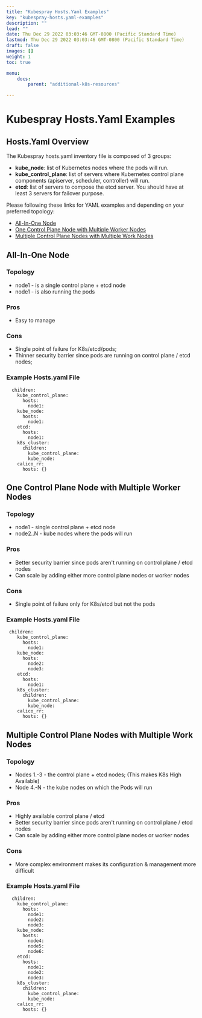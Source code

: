 ```yaml
---
title: "Kubespray Hosts.Yaml Examples"
key: "kubespray-hosts.yaml-examples"
description: ""
lead: ""
date: Thu Dec 29 2022 03:03:46 GMT-0800 (Pacific Standard Time)
lastmod: Thu Dec 29 2022 03:03:46 GMT-0800 (Pacific Standard Time)
draft: false
images: []
weight: 1
toc: true

menu:
    docs:
        parent: "additional-k8s-resources"

---
```

Kubespray Hosts.Yaml Examples
=============================

Hosts.Yaml Overview
-------------------

The Kubespray hosts.yaml inventory file is composed of 3 groups:

*   **kube\_node**: list of Kubernetes nodes where the pods will run.
*   **kube\_control\_plane**: list of servers where Kubernetes control plane components (apiserver, scheduler, controller) will run.
*   **etcd**: list of servers to compose the etcd server. You should have at least 3 servers for failover purpose.

Please following these links for YAML examples and depending on your preferred topology:

*   [All-In-One Node](kubespray-hosts.yaml-examples.md#all-in-one-node)
*   [One Control Plane Node with Multiple Worker Nodes](kubespray-hosts.yaml-examples.md#one-control-plane-node-with-multiple-worker-nodes)
*   [Multiple Control Plane Nodes with Multiple Work Nodes](kubespray-hosts.yaml-examples.md#multiple-control-plane-nodes-with-multiple-work-nodes)

All-In-One Node
---------------

### Topology

*   node1 - is a single control plane + etcd node
*   node1 - is also running the pods

### Pros

*   Easy to manage

### Cons

*   Single point of failure for K8s/etcd/pods;
*   Thinner security barrier since pods are running on control plane / etcd nodes;

### Example Hosts.yaml File

      children:
        kube_control_plane:
          hosts:
            node1:
        kube_node:
          hosts:
            node1:
        etcd:
          hosts:
            node1:
        k8s_cluster:
          children:
            kube_control_plane:
            kube_node:
        calico_rr:
          hosts: {}
    

One Control Plane Node with Multiple Worker Nodes
-------------------------------------------------

### Topology

*   node1 - single control plane + etcd node
*   node2..N - kube nodes where the pods will run

### Pros

*   Better security barrier since pods aren't running on control plane / etcd nodes
*   Can scale by adding either more control plane nodes or worker nodes

### Cons

*   Single point of failure only for K8s/etcd but not the pods

### Example Hosts.yaml File

     children:
        kube_control_plane:
          hosts:
            node1:
        kube_node:
          hosts:
            node2:
            node3:
        etcd:
          hosts:
            node1:
        k8s_cluster:
          children:
            kube_control_plane:
            kube_node:
        calico_rr:
          hosts: {}
    

Multiple Control Plane Nodes with Multiple Work Nodes
-----------------------------------------------------

### Topology

*   Nodes 1.-3 - the control plane + etcd nodes; (This makes K8s High Available)
*   Node 4.-N - the kube nodes on which the Pods will run

### Pros

*   Highly available control plane / etcd
*   Better security barrier since pods aren't running on control plane / etcd nodes
*   Can scale by adding either more control plane nodes or worker nodes

### Cons

*   More complex environment makes its configuration & management more difficult

### Example Hosts.yaml File

      children:
        kube_control_plane:
          hosts:
            node1:
            node2:
            node3:
        kube_node:
          hosts:
            node4:
            node5:
            node6:
        etcd:
          hosts:
            node1:
            node2:
            node3:
        k8s_cluster:
          children:
            kube_control_plane:
            kube_node:
        calico_rr:
          hosts: {}